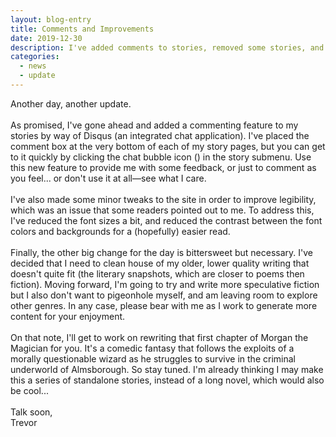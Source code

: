 ```yaml
---
layout: blog-entry
title: Comments and Improvements
date: 2019-12-30
description: I've added comments to stories, removed some stories, and changed the lettering for legibility.
categories: 
  - news
  - update
---
```


Another day, another update.
<br><br>
As promised, I've gone ahead and added a commenting feature to my stories by way of Disqus (an integrated chat application). I've placed the comment box at the very bottom of each of my story pages, but you can get to it quickly by clicking the chat bubble icon (<i class="fas fa-comment"></i>) in the story submenu. Use this new feature to provide me with some feedback, or just to comment as you feel... or don't use it at all&mdash;see what I care.
<br><br>
I've also made some minor tweaks to the site in order to improve legibility, which was an issue that some readers pointed out to me. To address this, I've reduced the font sizes a bit, and reduced the contrast between the font colors and backgrounds for a (hopefully) easier read. 
<br><br>
Finally, the other big change for the day is bittersweet but necessary. I've decided that I need to clean house of my older, lower quality writing that doesn't quite fit (the literary snapshots, which are closer to poems then fiction). Moving forward, I'm going to try and write more speculative fiction but I also don't want to pigeonhole myself, and am leaving room to explore other genres. In any case, please bear with me as I work to generate more content for your enjoyment.
<br><br>
On that note, I'll get to work on rewriting that first chapter of Morgan the Magician for you. It's a comedic fantasy that follows the exploits of a morally questionable wizard as he struggles to survive in the criminal underworld of Almsborough. So stay tuned. I'm already thinking I may make this a series of standalone stories, instead of a long novel, which would also be cool...
<br><br>
Talk soon,<br>
Trevor